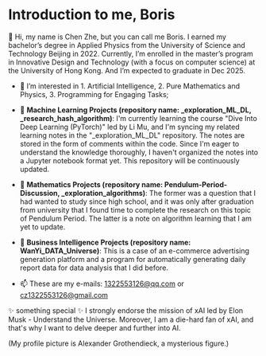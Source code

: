 # $\text{Introduction to me, Boris}$
👋 $\text{Hi, my name is Chen Zhe, but you can call me Boris.}$
   $\text{I earned my bachelor's degree in Applied Physics from the University of Science and Technology Beijing in 2022.}$
   $\text{Currently, I'm enrolled in the master's program in Innovative Design and Technology (with a focus on computer science)}$
   $\text{at the University of Hong Kong. And I'm expected to graduate in Dec 2025.}$


- 👀 $\text{I’m interested in 1. Artificial Intelligence, 2. Pure Mathematics and Physics, 3. Programming for Engaging Tasks;}$

- 🚀 **Machine Learning Projects (repository name: _exploration_ML_DL, _research_hash_algorithm)**: I'm currently learning the course "Dive Into Deep Learning (PyTorch)" led by Li Mu, and I'm syncing my related learning notes in the "_exploration_ML_DL" repository. The notes are stored in the form of comments within the code. Since I'm eager to understand the knowledge thoroughly, I haven't organized the notes into a Jupyter notebook format yet. This repository will be continuously updated.

- 🚀 **Mathematics Projects (repository name: Pendulum-Period-Discussion, _exploration_algorithms)**: The former was a question that I had wanted to study since high school, and it was only after graduation from university that I found time to complete the research on this topic of Pendulum Period. The latter is a note on algorithm learning that I am yet to update.

- 🚀 **Business Intelligence Projects (repository name: WanYi_DATA_Universe)**: This is a case of an e-commerce advertising generation platform and a program for automatically generating daily report data for data analysis that I did before.

- 📫 These are my e-mails: 1322553126@qq.com or cz1322553126@gmail.com


✨ something special ✨ I strongly endorse the mission of xAI led by Elon Musk - Understand the Universe. Moreover, I am a die-hard fan of xAI, and that's why I want to delve deeper and further into AI.

(My profile picture is Alexander Grothendieck, a mysterious figure.)
<!---
Boris-Jobs/Boris-Jobs is a ✨ special ✨ repository because its `README.md` (this file) appears on your GitHub profile.
You can click the Preview link to take a look at your changes.
--->




